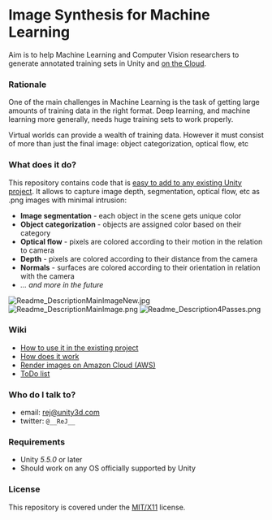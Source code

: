 # Image Synthesis for Machine Learning #
Aim is to help Machine Learning and Computer Vision researchers to generate annotated training sets in Unity and [on the Cloud](../../wiki/AWS).

### Rationale ###

One of the main challenges in Machine Learning is the task of getting large amounts of training data in the right format. Deep learning, and machine learning more generally, needs huge training sets to work properly.

Virtual worlds can provide a wealth of training data. However it must consist of more than just the final image: object categorization, optical flow, etc

### What does it do? ###

This repository contains code that is [easy to add to any existing Unity project](../../wiki/Installation). It allows to capture image depth, segmentation, optical flow, etc as .png images with minimal intrusion:

* __Image segmentation__ - each object in the scene gets unique color
* __Object categorization__ - objects are assigned color based on their category
* __Optical flow__ - pixels are colored according to their motion in the relation to camera
* __Depth__ - pixels are colored according to their distance from the camera
* __Normals__ - surfaces are colored according to their orientation in relation with the camera 
* *... and more in the future*

![Readme_DescriptionMainImageNew.jpg](https://bitbucket.org/repo/5KgjLE/images/2557031440-Readme_DescriptionMainImageNew.jpg)
![Readme_DescriptionMainImage.png](https://bitbucket.org/repo/5KgjLE/images/1913953980-Readme_DescriptionMainImage.png)
![Readme_Description4Passes.png](https://bitbucket.org/repo/5KgjLE/images/3420646604-Readme_Description4Passes.png)

### Wiki ###
* [How to use it in the existing project](../../wiki/Installation)
* [How does it work](../../wiki/Implementation)
* [Render images on Amazon Cloud (AWS)](../../wiki/AWS)
* [ToDo list](../../wiki/Roadmap)

### Who do I talk to? ###
* email: rej@unity3d.com
* twitter: `@__ReJ__`

### Requirements ###
* Unity *5.5.0* or later
* Should work on any OS officially supported by Unity

### License ###
This repository is covered under the [MIT/X11](LICENSE.TXT) license.